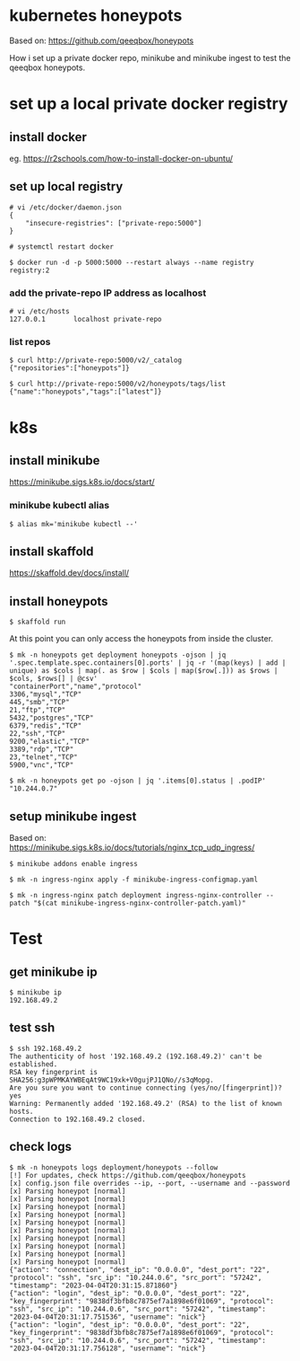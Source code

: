 # kubernetes honeypots

Based on:  https://github.com/qeeqbox/honeypots

How i set up a private docker repo, minikube and minikube ingest to test the qeeqbox honeypots.


# set up a local private docker registry

## install docker

eg. https://r2schools.com/how-to-install-docker-on-ubuntu/


## set up local registry

```
# vi /etc/docker/daemon.json 
{ 
	"insecure-registries": ["private-repo:5000"] 
}

# systemctl restart docker

$ docker run -d -p 5000:5000 --restart always --name registry registry:2
```

### add the private-repo IP address as localhost
```
# vi /etc/hosts
127.0.0.1       localhost private-repo

```

### list repos
```
$ curl http://private-repo:5000/v2/_catalog
{"repositories":["honeypots"]}

$ curl http://private-repo:5000/v2/honeypots/tags/list
{"name":"honeypots","tags":["latest"]}

```

# k8s

## install minikube

https://minikube.sigs.k8s.io/docs/start/

### minikube kubectl alias

```
$ alias mk='minikube kubectl --'
```

## install skaffold

https://skaffold.dev/docs/install/

## install honeypots

```
$ skaffold run 
```

At this point you can only access the honeypots from inside the cluster.

```
$ mk -n honeypots get deployment honeypots -ojson | jq '.spec.template.spec.containers[0].ports' | jq -r '(map(keys) | add | unique) as $cols | map(. as $row | $cols | map($row[.])) as $rows | $cols, $rows[] | @csv' 
"containerPort","name","protocol"
3306,"mysql","TCP"
445,"smb","TCP"
21,"ftp","TCP"
5432,"postgres","TCP"
6379,"redis","TCP"
22,"ssh","TCP"
9200,"elastic","TCP"
3389,"rdp","TCP"
23,"telnet","TCP"
5900,"vnc","TCP"

```

```
$ mk -n honeypots get po -ojson | jq '.items[0].status | .podIP'
"10.244.0.7"

```


## setup minikube ingest

Based on: https://minikube.sigs.k8s.io/docs/tutorials/nginx_tcp_udp_ingress/

```
$ minikube addons enable ingress

$ mk -n ingress-nginx apply -f minikube-ingress-configmap.yaml

$ mk -n ingress-nginx patch deployment ingress-nginx-controller --patch "$(cat minikube-ingress-nginx-controller-patch.yaml)" 
```

# Test

## get minikube ip

```
$ minikube ip
192.168.49.2
```

## test ssh

```
$ ssh 192.168.49.2
The authenticity of host '192.168.49.2 (192.168.49.2)' can't be established.
RSA key fingerprint is SHA256:g3pWPMKAYWBEqAt9WC19xk+V0gujPJ1QNo//s3qMopg.
Are you sure you want to continue connecting (yes/no/[fingerprint])? yes
Warning: Permanently added '192.168.49.2' (RSA) to the list of known hosts.
Connection to 192.168.49.2 closed.

```

## check logs

```
$ mk -n honeypots logs deployment/honeypots --follow
[!] For updates, check https://github.com/qeeqbox/honeypots
[x] config.json file overrides --ip, --port, --username and --password
[x] Parsing honeypot [normal]
[x] Parsing honeypot [normal]
[x] Parsing honeypot [normal]
[x] Parsing honeypot [normal]
[x] Parsing honeypot [normal]
[x] Parsing honeypot [normal]
[x] Parsing honeypot [normal]
[x] Parsing honeypot [normal]
[x] Parsing honeypot [normal]
[x] Parsing honeypot [normal]
{"action": "connection", "dest_ip": "0.0.0.0", "dest_port": "22", "protocol": "ssh", "src_ip": "10.244.0.6", "src_port": "57242", "timestamp": "2023-04-04T20:31:15.871860"}
{"action": "login", "dest_ip": "0.0.0.0", "dest_port": "22", "key_fingerprint": "9838df3bfb8c7875ef7a1898e6f01069", "protocol": "ssh", "src_ip": "10.244.0.6", "src_port": "57242", "timestamp": "2023-04-04T20:31:17.751536", "username": "nick"}
{"action": "login", "dest_ip": "0.0.0.0", "dest_port": "22", "key_fingerprint": "9838df3bfb8c7875ef7a1898e6f01069", "protocol": "ssh", "src_ip": "10.244.0.6", "src_port": "57242", "timestamp": "2023-04-04T20:31:17.756128", "username": "nick"}
```
